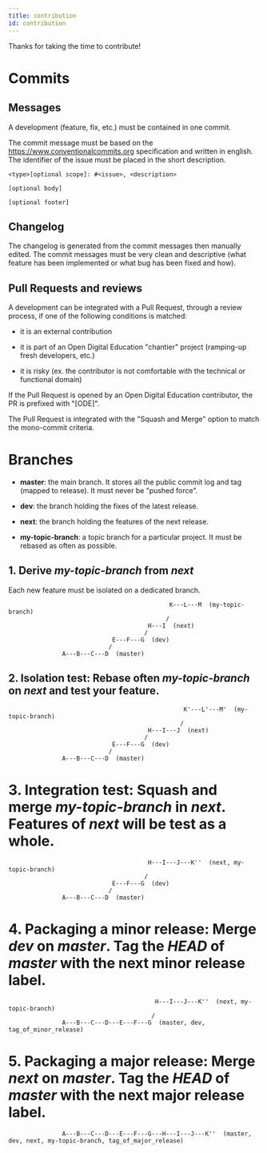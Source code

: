 ```yaml
---
title: contribution
id: contribution
---
```

Thanks for taking the time to contribute!

# Commits

## Messages

A development (feature, fix, etc.) must be contained in one commit.

The commit message must be based on the <https://www.conventionalcommits.org> specification
and written in english.
The identifier of the issue must be placed in the short description.

    <type>[optional scope]: #<issue>, <description>

    [optional body]

    [optional footer]

## Changelog

The changelog is generated from the commit messages then manually edited.
The commit messages must be very clean and descriptive (what feature has been implemented or what bug has been fixed and how).

## Pull Requests and reviews

A development can be integrated with a Pull Request, through a review process, if one of the following conditions is matched:

-   it is an external contribution

-   it is part of an Open Digital Education "chantier" project (ramping-up fresh developers, etc.)

-   it is risky (ex. the contributor is not comfortable with the technical or functional domain)

If the Pull Request is opened by an Open Digital Education contributor, the PR is prefixed with "\[ODE\]".

The Pull Request is integrated with the "Squash and Merge" option to match the mono-commit criteria.

# Branches

-   **master**: the main branch. It stores all the public commit log and tag (mapped to release).
    It must never be "pushed force".

-   **dev**: the branch holding the fixes of the latest release.

-   **next**: the branch holding the features of the next release.

-   **my-topic-branch**: a topic branch for a particular project. It must be rebased as often as possible.

## 1. Derive *my-topic-branch* from *next*

Each new feature must be isolated on a dedicated branch.

                                                 K---L---M  (my-topic-branch)
                                                /
                                           H---I  (next)
                                          /
                                 E---F---G  (dev)
                                /
                   A---B---C---D  (master)

## 2. Isolation test: Rebase often *my-topic-branch* on *next* and test your feature.

                                                     K'---L'---M'  (my-topic-branch)
                                                    /
                                           H---I---J  (next)
                                          /
                                 E---F---G  (dev)
                                /
                   A---B---C---D  (master)

# 3. Integration test: Squash and merge *my-topic-branch* in *next*. Features of *next* will be test as a whole.

                                           H---I---J---K''  (next, my-topic-branch)
                                          /
                                 E---F---G  (dev)
                                /
                   A---B---C---D  (master)

# 4. Packaging a minor release: Merge *dev* on *master*. Tag the *HEAD* of *master* with the next minor release label.

                                             H---I---J---K''  (next, my-topic-branch)
                                            /
                   A---B---C---D---E---F---G  (master, dev, tag_of_minor_release)

# 5. Packaging a major release: Merge *next* on *master*. Tag the *HEAD* of *master* with the next major release label.

                   A---B---C---D---E---F---G---H---I---J---K''  (master, dev, next, my-topic-branch, tag_of_major_release)
